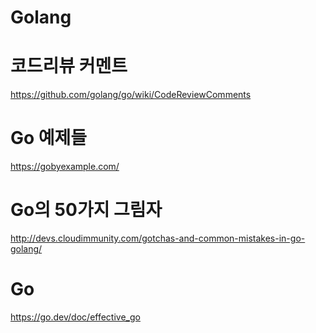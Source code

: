 <h1>Golang</h1>

# 코드리뷰 커멘트
https://github.com/golang/go/wiki/CodeReviewComments

# Go 예제들
https://gobyexample.com/

# Go의 50가지 그림자
http://devs.cloudimmunity.com/gotchas-and-common-mistakes-in-go-golang/

# Go
https://go.dev/doc/effective_go
